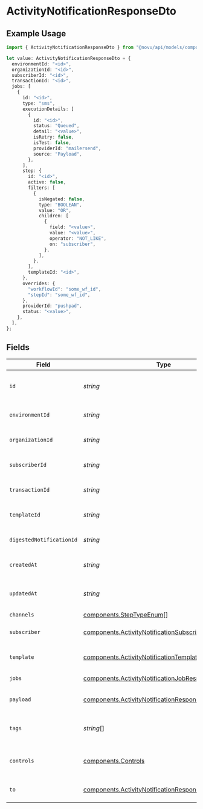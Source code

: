 # ActivityNotificationResponseDto

## Example Usage

```typescript
import { ActivityNotificationResponseDto } from "@novu/api/models/components";

let value: ActivityNotificationResponseDto = {
  environmentId: "<id>",
  organizationId: "<id>",
  subscriberId: "<id>",
  transactionId: "<id>",
  jobs: [
    {
      id: "<id>",
      type: "sms",
      executionDetails: [
        {
          id: "<id>",
          status: "Queued",
          detail: "<value>",
          isRetry: false,
          isTest: false,
          providerId: "mailersend",
          source: "Payload",
        },
      ],
      step: {
        id: "<id>",
        active: false,
        filters: [
          {
            isNegated: false,
            type: "BOOLEAN",
            value: "OR",
            children: [
              {
                field: "<value>",
                value: "<value>",
                operator: "NOT_LIKE",
                on: "subscriber",
              },
            ],
          },
        ],
        templateId: "<id>",
      },
      overrides: {
        "workflowId": "some_wf_id",
        "stepId": "some_wf_id",
      },
      providerId: "pushpad",
      status: "<value>",
    },
  ],
};
```

## Fields

| Field                                                                                                                        | Type                                                                                                                         | Required                                                                                                                     | Description                                                                                                                  |
| ---------------------------------------------------------------------------------------------------------------------------- | ---------------------------------------------------------------------------------------------------------------------------- | ---------------------------------------------------------------------------------------------------------------------------- | ---------------------------------------------------------------------------------------------------------------------------- |
| `id`                                                                                                                         | *string*                                                                                                                     | :heavy_minus_sign:                                                                                                           | Unique identifier of the notification                                                                                        |
| `environmentId`                                                                                                              | *string*                                                                                                                     | :heavy_check_mark:                                                                                                           | Environment ID of the notification                                                                                           |
| `organizationId`                                                                                                             | *string*                                                                                                                     | :heavy_check_mark:                                                                                                           | Organization ID of the notification                                                                                          |
| `subscriberId`                                                                                                               | *string*                                                                                                                     | :heavy_check_mark:                                                                                                           | Subscriber ID of the notification                                                                                            |
| `transactionId`                                                                                                              | *string*                                                                                                                     | :heavy_check_mark:                                                                                                           | Transaction ID of the notification                                                                                           |
| `templateId`                                                                                                                 | *string*                                                                                                                     | :heavy_minus_sign:                                                                                                           | Template ID of the notification                                                                                              |
| `digestedNotificationId`                                                                                                     | *string*                                                                                                                     | :heavy_minus_sign:                                                                                                           | Digested Notification ID                                                                                                     |
| `createdAt`                                                                                                                  | *string*                                                                                                                     | :heavy_minus_sign:                                                                                                           | Creation time of the notification                                                                                            |
| `updatedAt`                                                                                                                  | *string*                                                                                                                     | :heavy_minus_sign:                                                                                                           | Last updated time of the notification                                                                                        |
| `channels`                                                                                                                   | [components.StepTypeEnum](../../models/components/steptypeenum.md)[]                                                         | :heavy_minus_sign:                                                                                                           | N/A                                                                                                                          |
| `subscriber`                                                                                                                 | [components.ActivityNotificationSubscriberResponseDto](../../models/components/activitynotificationsubscriberresponsedto.md) | :heavy_minus_sign:                                                                                                           | Subscriber of the notification                                                                                               |
| `template`                                                                                                                   | [components.ActivityNotificationTemplateResponseDto](../../models/components/activitynotificationtemplateresponsedto.md)     | :heavy_minus_sign:                                                                                                           | Template of the notification                                                                                                 |
| `jobs`                                                                                                                       | [components.ActivityNotificationJobResponseDto](../../models/components/activitynotificationjobresponsedto.md)[]             | :heavy_minus_sign:                                                                                                           | Jobs of the notification                                                                                                     |
| `payload`                                                                                                                    | [components.ActivityNotificationResponseDtoPayload](../../models/components/activitynotificationresponsedtopayload.md)       | :heavy_minus_sign:                                                                                                           | Payload of the notification                                                                                                  |
| `tags`                                                                                                                       | *string*[]                                                                                                                   | :heavy_minus_sign:                                                                                                           | Tags associated with the notification                                                                                        |
| `controls`                                                                                                                   | [components.Controls](../../models/components/controls.md)                                                                   | :heavy_minus_sign:                                                                                                           | Controls associated with the notification                                                                                    |
| `to`                                                                                                                         | [components.ActivityNotificationResponseDtoTo](../../models/components/activitynotificationresponsedtoto.md)                 | :heavy_minus_sign:                                                                                                           | To field for subscriber definition                                                                                           |